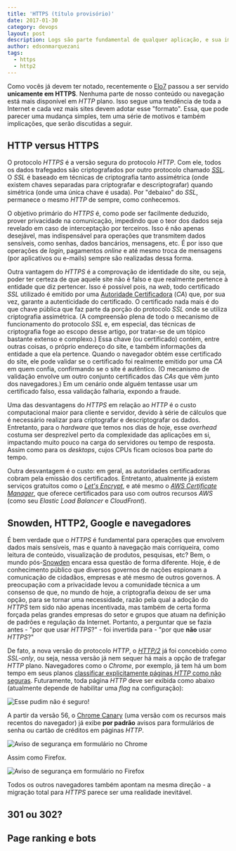 ```yaml
---
title: 'HTTPS (título provisório)'
date: 2017-01-30
category: devops
layout: post
description: Logs são parte fundamental de qualquer aplicação, e sua importância é notada especialmente nos momentos mais difíceis. Neste artigo veremos como gerenciar esses dados de forma eficaz e versátil, provendo robustez e, ainda assim, facilitando o dia-a-dia de nossas colabores aqui no Elo7.
author: edsonmarquezani
tags:
  - https
  - http2
---
```


Como vocês já devem ter notado, recentemente o [Elo7](https://www.elo7.com.br) passou a ser servido **unicamente em HTTPS**. Nenhuma parte de nosso conteúdo ou navegação está mais disponível em _HTTP_ plano. Isso segue uma tendência de toda a Internet e cada vez mais sites devem adotar esse "formato". Essa, que pode parecer uma mudança simples, tem uma série de motivos e também implicações, que serão discutidas a seguir.

## HTTP versus HTTPS

O protocolo _HTTPS_ é a versão segura do protocolo _HTTP_. Com ele, todos os dados trafegados são criptografados por outro protocolo chamado [_SSL_](https://en.wikipedia.org/wiki/Transport_Layer_Security). O _SSL_ é baseado em técnicas de criptografia tanto assimétrica (onde existem chaves separadas para criptografar e descriptografar) quando simétrica (onde uma única chave é usada). Por "debaixo" do _SSL_, permanece o mesmo _HTTP_ de sempre, como conhecemos.

O objetivo primário do _HTTPS_ é, como pode ser facilmente deduzido, prover privacidade na comunicação, impedindo que o teor dos dados seja revelado em caso de interceptação por terceiros. Isso é não apenas desejável, mas indispensável para operações que transmitem dados sensíveis, como senhas, dados bancários, mensagens, etc. É por isso que operações de _login_, pagamentos _online_ e até mesmo troca de mensagens (por aplicativos ou e-mails) sempre são realizadas dessa forma.

Outra vantagem do _HTTPS_ é a comprovação de identidade do site, ou seja, poder ter certeza de que aquele site não é falso e que realmente pertence à entidade que diz pertencer. Isso é possível pois, na _web_, todo certificado _SSL_ utilizado é emitido por uma [Autoridade Certificadora](https://en.wikipedia.org/wiki/Certificate_authority) (_CA_) que, por sua vez, garante a autenticidade do certificado. O certificado nada mais é do que chave pública que faz parte da porção do protocolo _SSL_ onde se utiliza criptografia assimétrica. (A compreensão plena de todo o mecanismo de funcionamento do protocolo _SSL_ e, em especial, das técnicas de criptografia foge ao escopo desse artigo, por tratar-se de um tópico bastante extenso e complexo.) Essa chave (ou certificado) contém, entre outras coisas, o próprio endereço do site, e também informações da entidade a que ela pertence. Quando o navegador obtém esse certificado do site, ele pode validar se o certificado foi realmente emitido por uma _CA_ em quem confia, confirmando se o site é autêntico. (O mecanismo de validação envolve um outro conjunto certificados das _CAs_ que vêm junto dos navegadores.) Em um cenário onde alguém tentasse usar um certificado falso, essa validação falharia, expondo a fraude.

Uma das desvantagens do _HTTPS_ em relação ao _HTTP_ é o custo computacional maior para cliente e servidor, devido à série de cálculos que é necessário realizar para criptografar e descriptografar os dados. Entretanto, para o _hardware_ que temos nos dias de hoje, esse _overhead_ costuma ser desprezível perto da complexidade das aplicações em si, impactando muito pouco na carga do servidores ou tempo de resposta. Assim como para os _desktops_, cujos CPUs ficam ociosos boa parte do tempo.

Outra desvantagem é o custo: em geral, as autoridades certificadoras cobram pela emissão dos certificados. Entretanto, atualmente já existem serviços gratuitos como o [_Let's Encrypt_](https://letsencrypt.org/), e até mesmo o [_AWS Certificate Manager_](https://aws.amazon.com/pt/certificate-manager/), que oferece certificados para uso com outros recursos _AWS_ (como seu _Elastic Load Balancer_ e _CloudFront_).

## Snowden, HTTP2, Google e navegadores

É bem verdade que o _HTTPS_ é fundamental para operações que envolvem dados mais sensíveis, mas e quanto à navegação mais corriqueira, como leitura de conteúdo, visualização de produtos, pesquisas, etc? Bem, o mundo pós-[Snowden](https://en.wikipedia.org/wiki/Edward_Snowden) encara essa questão de forma diferente. Hoje, é de conhecimento público que diversos governos de nações espionam a comunicação de cidadãos, empresas e até mesmo de outros governos. A preocupação com a privacidade levou a comunidade técnica a um consenso de que, no mundo de hoje, a criptografia deixou de ser uma opção, para se tornar uma necessidade, razão pela qual a adoção do _HTTPS_ tem sido não apenas incentivada, mas também de certa forma forçada pelas grandes empresas do setor e grupos que atuam na definição de padrões e regulação da Internet. Portanto, a perguntar que se fazia antes - "por que usar _HTTPS_?" - foi invertida para - "por que **não** usar _HTTPS_?"

De fato, a nova versão do protocolo _HTTP_, o [_HTTP/2_](https://http2.github.io/) já foi concebido como _SSL-only_, ou seja, nessa versão já nem sequer há mais a opção de trafegar _HTTP_ plano. Navegadores como o _Chrome_, por exemplo, já tem há um bom tempo em seus planos [classificar explicitamente páginas _HTTP_ como não seguras](https://www.chromium.org/Home/chromium-security/marking-http-as-non-secure). Futuramente, toda página _HTTP_ deve ser exibida como abaixo (atualmente depende de habilitar uma _flag_ na configuração):

![Esse pudim não é seguro!](../images/https-1.png)

A partir da versão 56, o [Chrome Canary](https://www.google.com.br/chrome/browser/canary.html) (uma versão com os recursos mais recentos do navegador) já exibe **por padrão** avisos para formulários de senha ou cartão de créditos em páginas _HTTP_.

![Aviso de segurança em formulário no Chrome](../images/https-2.png)

Assim como Firefox.

![Aviso de segurança em formulário no Firefox](../images/https-3.png)

Todos os outros navegadores também apontam na mesma direção - a migração total para _HTTPS_ parece ser uma realidade inevitável.

## 301 ou 302?

## Page ranking e bots
